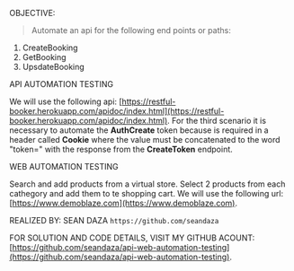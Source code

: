 
OBJECTIVE:
> Automate an api for the following end points or paths:
1. CreateBooking
2. GetBooking
3. UpsdateBooking

API AUTOMATION TESTING

We will use the following api: [https://restful-booker.herokuapp.com/apidoc/index.html](https://restful-booker.herokuapp.com/apidoc/index.html).
For the third scenario it is necessary to automate the **AuthCreate** token because is required in a header called **Cookie** where the value must be concatenated to the word "token=" with the response from the **CreateToken** endpoint.

WEB AUTOMATION TESTING

Search and add products from a virtual store. Select 2 products from each cathegory and add them to te shopping cart.
We will use the following url: [https://www.demoblaze.com](https://www.demoblaze.com).

REALIZED BY: SEAN DAZA
`https://github.com/seandaza` 

FOR SOLUTION AND CODE DETAILS, VISIT MY GITHUB ACOUNT:
[https://github.com/seandaza/api-web-automation-testing](https://github.com/seandaza/api-web-automation-testing).
